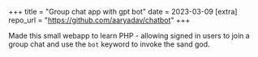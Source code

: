 +++
title = "Group chat app with gpt bot"
date = 2023-03-09
[extra]
repo_url = "https://github.com/aaryadav/chatbot"
+++

Made this small webapp to learn PHP - allowing signed in users to join a group chat and use the `bot` keyword to invoke the sand god.